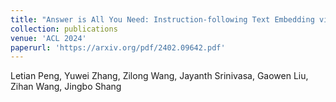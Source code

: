 ```yaml
---
title: "Answer is All You Need: Instruction-following Text Embedding via Answering the Question."
collection: publications
venue: 'ACL 2024'
paperurl: 'https://arxiv.org/pdf/2402.09642.pdf'
---
```

Letian Peng, Yuwei Zhang, Zilong Wang, Jayanth Srinivasa, Gaowen Liu, Zihan Wang, Jingbo Shang
